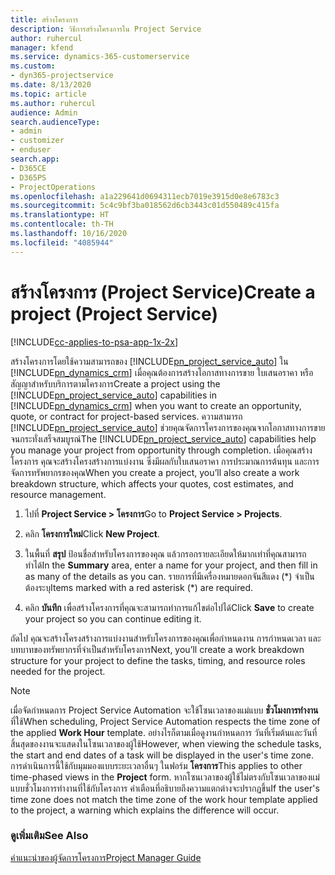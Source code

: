 ```yaml
---
title: สร้างโครงการ
description: วิธีการสร้างโครงการใน Project Service
author: ruhercul
manager: kfend
ms.service: dynamics-365-customerservice
ms.custom:
- dyn365-projectservice
ms.date: 8/13/2020
ms.topic: article
ms.author: ruhercul
audience: Admin
search.audienceType:
- admin
- customizer
- enduser
search.app:
- D365CE
- D365PS
- ProjectOperations
ms.openlocfilehash: a1a229641d0694311ecb7019e3915d0e8e6783c3
ms.sourcegitcommit: 5c4c9bf3ba018562d6cb3443c01d550489c415fa
ms.translationtype: HT
ms.contentlocale: th-TH
ms.lasthandoff: 10/16/2020
ms.locfileid: "4085944"
---
```

# <a name="create-a-project-project-service"></a><span data-ttu-id="43b7e-103">สร้างโครงการ (Project Service)</span><span class="sxs-lookup"><span data-stu-id="43b7e-103">Create a project (Project Service)</span></span>

[!INCLUDE[cc-applies-to-psa-app-1x-2x](../includes/cc-applies-to-psa-app-1x-2x.md)]

<span data-ttu-id="43b7e-104">สร้างโครงการโดยใช้ความสามารถของ [!INCLUDE[pn_project_service_auto](../includes/pn-project-service-auto.md)] ใน [!INCLUDE[pn_dynamics_crm](../includes/pn-dynamics-crm.md)] เมื่อคุณต้องการสร้างโอกาสทางการขาย ใบเสนอราคา หรือสัญญาสำหรับบริการตามโครงการ</span><span class="sxs-lookup"><span data-stu-id="43b7e-104">Create a project using the [!INCLUDE[pn_project_service_auto](../includes/pn-project-service-auto.md)] capabilities in [!INCLUDE[pn_dynamics_crm](../includes/pn-dynamics-crm.md)] when you want to create an opportunity, quote, or contract for project-based services.</span></span> <span data-ttu-id="43b7e-105">ความสามารถ [!INCLUDE[pn_project_service_auto](../includes/pn-project-service-auto.md)] ช่วยคุณจัดการโครงการของคุณจากโอกาสทางการขายจนกระทั่งเสร็จสมบูรณ์</span><span class="sxs-lookup"><span data-stu-id="43b7e-105">The [!INCLUDE[pn_project_service_auto](../includes/pn-project-service-auto.md)] capabilities help you manage your project from opportunity through completion.</span></span> <span data-ttu-id="43b7e-106">เมื่อคุณสร้างโครงการ คุณจะสร้างโครงสร้างการแบ่งงาน ซึ่งมีผลกับใบเสนอราคา การประมาณการต้นทุน และการจัดการทรัพยากรของคุณ</span><span class="sxs-lookup"><span data-stu-id="43b7e-106">When you create a project, you’ll also create a work breakdown structure, which affects your quotes, cost estimates, and resource management.</span></span>  
  
1.  <span data-ttu-id="43b7e-107">ไปที่ **Project Service > โครงการ**</span><span class="sxs-lookup"><span data-stu-id="43b7e-107">Go to **Project Service > Projects**.</span></span>  
  
2.  <span data-ttu-id="43b7e-108">คลิก **โครงการใหม่**</span><span class="sxs-lookup"><span data-stu-id="43b7e-108">Click **New Project**.</span></span>  
  
3.  <span data-ttu-id="43b7e-109">ในพื้นที่ **สรุป** ป้อนชื่อสำหรับโครงการของคุณ แล้วกรอกรายละเอียดให้มากเท่าที่คุณสามารถทำได้</span><span class="sxs-lookup"><span data-stu-id="43b7e-109">In the **Summary** area, enter a name for your project, and then fill in as many of the details as you can.</span></span> <span data-ttu-id="43b7e-110">รายการที่มีเครื่องหมายดอกจันสีแดง (\*) จำเป็นต้องระบุ</span><span class="sxs-lookup"><span data-stu-id="43b7e-110">Items marked with a red asterisk (\*) are required.</span></span>  
  
4.  <span data-ttu-id="43b7e-111">คลิก **บันทึก** เพื่อสร้างโครงการที่คุณจะสามารถทำการแก้ไขต่อไปได้</span><span class="sxs-lookup"><span data-stu-id="43b7e-111">Click **Save** to create your project so you can continue editing it.</span></span>  
  
<span data-ttu-id="43b7e-112">ถัดไป คุณจะสร้างโครงสร้างการแบ่งงานสำหรับโครงการของคุณเพื่อกำหนดงาน การกำหนดเวลา และบทบาทของทรัพยากรที่จำเป็นสำหรับโครงการ</span><span class="sxs-lookup"><span data-stu-id="43b7e-112">Next, you’ll create a work breakdown structure for your project to define the tasks, timing, and resource roles needed for the project.</span></span>  

> [!NOTE]
> <span data-ttu-id="43b7e-113">เมื่อจัดกำหนดการ Project Service Automation จะใช้โซนเวลาของแม่แบบ **ชั่วโมงการทำงาน** ที่ใช้</span><span class="sxs-lookup"><span data-stu-id="43b7e-113">When scheduling, Project Service Automation respects the time zone of the applied **Work Hour** template.</span></span> <span data-ttu-id="43b7e-114">อย่างไรก็ตามเมื่อดูงานกำหนดการ วันที่เริ่มต้นและวันที่สิ้นสุดของงานจะแสดงในโซนเวลาของผู้ใช้</span><span class="sxs-lookup"><span data-stu-id="43b7e-114">However, when viewing the schedule tasks, the start and end dates of a task will be displayed in the user's time zone.</span></span> <span data-ttu-id="43b7e-115">การดำเนินการนี้ใช้กับมุมมองแบบระยะเวลาอื่นๆ ในฟอร์ม **โครงการ**</span><span class="sxs-lookup"><span data-stu-id="43b7e-115">This applies to other time-phased views in the **Project** form.</span></span> <span data-ttu-id="43b7e-116">หากโซนเวลาของผู้ใช้ไม่ตรงกับโซนเวลาของแม่แบบชั่วโมงการทำงานที่ใช้กับโครงการ คำเตือนที่อธิบายถึงความแตกต่างจะปรากฏขึ้น</span><span class="sxs-lookup"><span data-stu-id="43b7e-116">If the user's time zone does not match the time zone of the work hour template applied to the project, a warning which explains the difference will occur.</span></span> 
  
### <a name="see-also"></a><span data-ttu-id="43b7e-117">ดูเพิ่มเติม</span><span class="sxs-lookup"><span data-stu-id="43b7e-117">See Also</span></span>  
 [<span data-ttu-id="43b7e-118">คำแนะนำของผู้จัดการโครงการ</span><span class="sxs-lookup"><span data-stu-id="43b7e-118">Project Manager Guide</span></span>](../psa/project-manager-guide.md)
